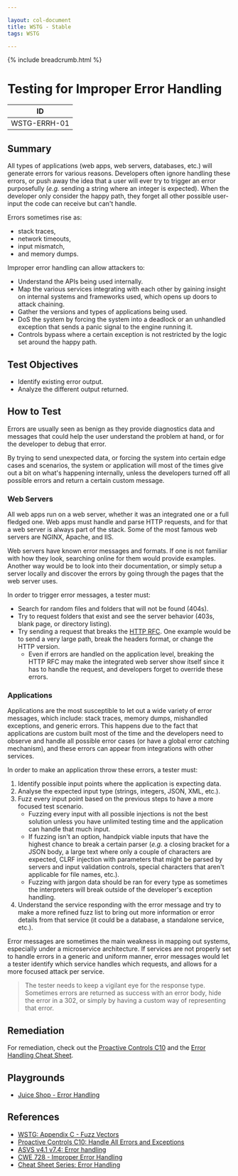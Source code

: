 ```yaml
---

layout: col-document
title: WSTG - Stable
tags: WSTG

---
```


{% include breadcrumb.html %}
# Testing for Improper Error Handling

|ID          |
|------------|
|WSTG-ERRH-01|

## Summary

All types of applications (web apps, web servers, databases, etc.) will generate errors for various reasons. Developers often ignore handling these errors, or push away the idea that a user will ever try to trigger an error purposefully (*e.g.* sending a string where an integer is expected). When the developer only consider the happy path, they forget all other possible user-input the code can receive but can't handle.

Errors sometimes rise as:

- stack traces,
- network timeouts,
- input mismatch,
- and memory dumps.

Improper error handling can allow attackers to:

- Understand the APIs being used internally.
- Map the various services integrating with each other by gaining insight on internal systems and frameworks used, which opens up doors to attack chaining.
- Gather the versions and types of applications being used.
- DoS the system by forcing the system into a deadlock or an unhandled exception that sends a panic signal to the engine running it.
- Controls bypass where a certain exception is not restricted by the logic set around the happy path.

## Test Objectives

- Identify existing error output.
- Analyze the different output returned.

## How to Test

Errors are usually seen as benign as they provide diagnostics data and messages that could help the user understand the problem at hand, or for the developer to debug that error.

By trying to send unexpected data, or forcing the system into certain edge cases and scenarios, the system or application will most of the times give out a bit on what's happening internally, unless the developers turned off all possible errors and return a certain custom message.

### Web Servers

All web apps run on a web server, whether it was an integrated one or a full fledged one. Web apps must handle and parse HTTP requests, and for that a web server is always part of the stack. Some of the most famous web servers are NGINX, Apache, and IIS.

Web servers have known error messages and formats. If one is not familiar with how they look, searching online for them would provide examples. Another way would be to look into their documentation, or simply setup a server locally and discover the errors by going through the pages that the web server uses.

In order to trigger error messages, a tester must:

- Search for random files and folders that will not be found (404s).
- Try to request folders that exist and see the server behavior (403s, blank page, or directory listing).
- Try sending a request that breaks the [HTTP RFC](https://tools.ietf.org/html/rfc7231). One example would be to send a very large path, break the headers format, or change the HTTP version.
  - Even if errors are handled on the application level, breaking the HTTP RFC may make the integrated web server show itself since it has to handle the request, and developers forget to override these errors.

### Applications

Applications are the most susceptible to let out a wide variety of error messages, which include: stack traces, memory dumps, mishandled exceptions, and generic errors. This happens due to the fact that applications are custom built most of the time and the developers need to observe and handle all possible error cases (or have a global error catching mechanism), and these errors can appear from integrations with other services.

In order to make an application throw these errors, a tester must:

1. Identify possible input points where the application is expecting data.
2. Analyse the expected input type (strings, integers, JSON, XML, etc.).
3. Fuzz every input point based on the previous steps to have a more focused test scenario.
   - Fuzzing every input with all possible injections is not the best solution unless you have unlimited testing time and the application can handle that much input.
   - If fuzzing isn't an option, handpick viable inputs that have the highest chance to break a certain parser (*e.g.* a closing bracket for a JSON body, a large text where only a couple of characters are expected, CLRF injection with parameters that might be parsed by servers and input validation controls, special characters that aren't applicable for file names, etc.).
   - Fuzzing with jargon data should be ran for every type as sometimes the interpreters will break outside of the developer's exception handling.
4. Understand the service responding with the error message and try to make a more refined fuzz list to bring out more information or error details from that service (it could be a database, a standalone service, etc.).

Error messages are sometimes the main weakness in mapping out systems, especially under a microservice architecture. If services are not properly set to handle errors in a generic and uniform manner, error messages would let a tester identify which service handles which requests, and allows for a more focused attack per service.

> The tester needs to keep a vigilant eye for the response type. Sometimes errors are returned as success with an error body, hide the error in a 302, or simply by having a custom way of representing that error.

## Remediation

For remediation, check out the [Proactive Controls C10](https://owasp.org/www-project-proactive-controls/v3/en/c10-errors-exceptions) and the [Error Handling Cheat Sheet](https://cheatsheetseries.owasp.org/cheatsheets/Error_Handling_Cheat_Sheet.html).

## Playgrounds

- [Juice Shop - Error Handling](https://bkimminich.gitbooks.io/pwning-owasp-juice-shop/content/part2/security-misconfiguration.html#provoke-an-error-that-is-neither-very-gracefully-nor-consistently-handled)

## References

- [WSTG: Appendix C - Fuzz Vectors](../../6-Appendix/C-Fuzz_Vectors.md)
- [Proactive Controls C10: Handle All Errors and Exceptions](https://owasp.org/www-project-proactive-controls/v3/en/c10-errors-exceptions)
- [ASVS v4.1 v7.4: Error handling](https://github.com/OWASP/ASVS/blob/master/4.0/en/0x15-V7-Error-Logging.md#v74-error-handling)
- [CWE 728 - Improper Error Handling](https://cwe.mitre.org/data/definitions/728.html)
- [Cheat Sheet Series: Error Handling](https://cheatsheetseries.owasp.org/cheatsheets/Error_Handling_Cheat_Sheet.html)
  
